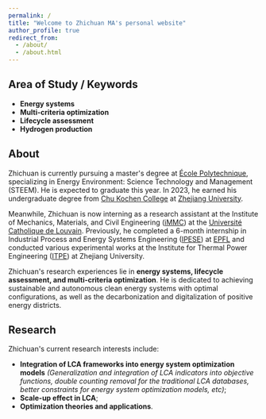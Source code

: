 ```yaml
---
permalink: /
title: "Welcome to Zhichuan MA's personal website"
author_profile: true
redirect_from: 
  - /about/
  - /about.html
---
```

## Area of Study / Keywords
 - **Energy systems**
 - **Multi-criteria optimization**
 - **Lifecycle assessment**
 - **Hydrogen production**

## About
Zhichuan is currently pursuing a master's degree at [École Polytechnique](https://www.polytechnique.edu/), specializing in Energy Environment: Science Technology and Management (STEEM). He is expected to graduate this year. In 2023, he earned his undergraduate degree from [Chu Kochen College](http://ckc.zju.edu.cn/ckcen/) at [Zhejiang University](https://www.zju.edu.cn/english/).

Meanwhile, Zhichuan is now interning as a research assistant at the Institute of Mechanics, Materials, and Civil Engineering ([iMMC](https://uclouvain.be/en/research-institutes/immc)) at the [Université Catholique de Louvain](https://uclouvain.be/fr/index.html). Previously, he completed a 6-month internship in Industrial Process and Energy Systems Engineering ([IPESE](https://www.epfl.ch/labs/ipese/)) at [EPFL](https://www.epfl.ch/en/) and conducted various experimental works at the Institute for Thermal Power Engineering ([ITPE](http://www.itpe.zju.edu.cn/itpe_en/index.asp)) at Zhejiang University. 

Zhichuan's research experiences lie in **energy systems, lifecycle assessment, and multi-criteria optimization**. He is dedicated to achieving sustainable and autonomous clean energy systems with optimal configurations, as well as the decarbonization and digitalization of positive energy districts.

## Research
Zhichuan's current research interests include:
 - **Integration of LCA frameworks into energy system optimization models** *(Generalization and integration of LCA indicators into objective functions, double counting removal for the traditional LCA databases, better constraints for energy system optimization models, etc)*;
 - **Scale-up effect in LCA**;
 - **Optimization theories and applications**.
